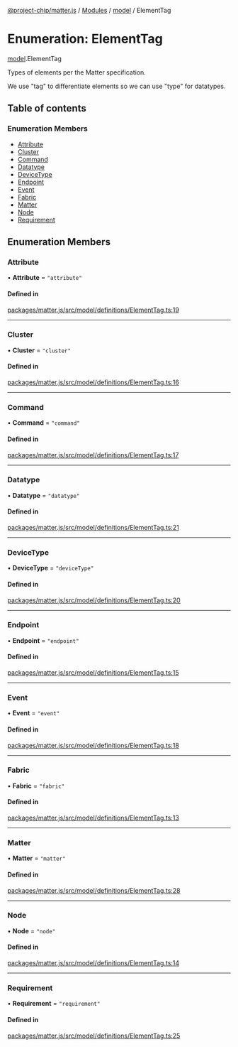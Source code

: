 [@project-chip/matter.js](../README.md) / [Modules](../modules.md) / [model](../modules/model.md) / ElementTag

# Enumeration: ElementTag

[model](../modules/model.md).ElementTag

Types of elements per the Matter specification.

We use "tag" to differentiate elements so we can use "type" for datatypes.

## Table of contents

### Enumeration Members

- [Attribute](model.ElementTag.md#attribute)
- [Cluster](model.ElementTag.md#cluster)
- [Command](model.ElementTag.md#command)
- [Datatype](model.ElementTag.md#datatype)
- [DeviceType](model.ElementTag.md#devicetype)
- [Endpoint](model.ElementTag.md#endpoint)
- [Event](model.ElementTag.md#event)
- [Fabric](model.ElementTag.md#fabric)
- [Matter](model.ElementTag.md#matter)
- [Node](model.ElementTag.md#node)
- [Requirement](model.ElementTag.md#requirement)

## Enumeration Members

### Attribute

• **Attribute** = ``"attribute"``

#### Defined in

[packages/matter.js/src/model/definitions/ElementTag.ts:19](https://github.com/project-chip/matter.js/blob/be83914/packages/matter.js/src/model/definitions/ElementTag.ts#L19)

___

### Cluster

• **Cluster** = ``"cluster"``

#### Defined in

[packages/matter.js/src/model/definitions/ElementTag.ts:16](https://github.com/project-chip/matter.js/blob/be83914/packages/matter.js/src/model/definitions/ElementTag.ts#L16)

___

### Command

• **Command** = ``"command"``

#### Defined in

[packages/matter.js/src/model/definitions/ElementTag.ts:17](https://github.com/project-chip/matter.js/blob/be83914/packages/matter.js/src/model/definitions/ElementTag.ts#L17)

___

### Datatype

• **Datatype** = ``"datatype"``

#### Defined in

[packages/matter.js/src/model/definitions/ElementTag.ts:21](https://github.com/project-chip/matter.js/blob/be83914/packages/matter.js/src/model/definitions/ElementTag.ts#L21)

___

### DeviceType

• **DeviceType** = ``"deviceType"``

#### Defined in

[packages/matter.js/src/model/definitions/ElementTag.ts:20](https://github.com/project-chip/matter.js/blob/be83914/packages/matter.js/src/model/definitions/ElementTag.ts#L20)

___

### Endpoint

• **Endpoint** = ``"endpoint"``

#### Defined in

[packages/matter.js/src/model/definitions/ElementTag.ts:15](https://github.com/project-chip/matter.js/blob/be83914/packages/matter.js/src/model/definitions/ElementTag.ts#L15)

___

### Event

• **Event** = ``"event"``

#### Defined in

[packages/matter.js/src/model/definitions/ElementTag.ts:18](https://github.com/project-chip/matter.js/blob/be83914/packages/matter.js/src/model/definitions/ElementTag.ts#L18)

___

### Fabric

• **Fabric** = ``"fabric"``

#### Defined in

[packages/matter.js/src/model/definitions/ElementTag.ts:13](https://github.com/project-chip/matter.js/blob/be83914/packages/matter.js/src/model/definitions/ElementTag.ts#L13)

___

### Matter

• **Matter** = ``"matter"``

#### Defined in

[packages/matter.js/src/model/definitions/ElementTag.ts:28](https://github.com/project-chip/matter.js/blob/be83914/packages/matter.js/src/model/definitions/ElementTag.ts#L28)

___

### Node

• **Node** = ``"node"``

#### Defined in

[packages/matter.js/src/model/definitions/ElementTag.ts:14](https://github.com/project-chip/matter.js/blob/be83914/packages/matter.js/src/model/definitions/ElementTag.ts#L14)

___

### Requirement

• **Requirement** = ``"requirement"``

#### Defined in

[packages/matter.js/src/model/definitions/ElementTag.ts:25](https://github.com/project-chip/matter.js/blob/be83914/packages/matter.js/src/model/definitions/ElementTag.ts#L25)
